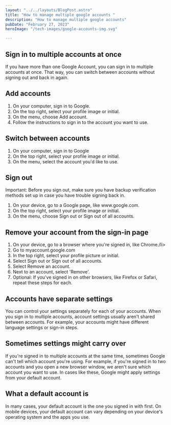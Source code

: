 ```yaml
---
layout: "../../layouts/BlogPost.astro"
title: "How to manage multiple google accounts "
description: "How to manage multiple google accounts"
pubDate: "February 27, 2023"
heroImage: "/tech-images/google-accounts-img.svg"

---
```

## Sign in to multiple accounts at once

If you have more than one Google Account, you can sign in to multiple accounts at once. That way, you can switch between accounts without signing out and back in again.

## Add accounts
<ol>
    <li>On your computer, sign in to Google.</li>
    <li>On the top right, select your profile image or initial.</li>
    <li>On the menu, choose Add account.</li>
    <li>Follow the instructions to sign in to the account you want to use.</li>
</ol>

## Switch between accounts
<ol>
    <li>On your computer, sign in to Google</li>
    <li>On the top right, select your profile image or initial.</li>
    <li>On the menu, select the account you'd like to use.</li>
</ol>

## Sign out

<span class='ital'>Important:</span> Before you sign out, make sure you have backup verification methods set up in case you have trouble signing back in.

<ol>
    <li>On your device, go to a Google page, like www.google.com.</li>
    <li>On the top right, select your profile image or initial.</li>
    <li>On the menu, choose Sign out or Sign out of all accounts.</li>

</ol>

## Remove your account from the sign-in page

<ol>
<li>On your device, go to a browser where you're signed in, like Chrome./li>
<li>Go to myaccount.google.com</li>
<li>In the top right, select your profile picture or initial.</li>
<li>Select <span class='ital'>Sign out</span> or <span class='ital'>Sign out of all accounts</span>.</li>
<li>Select <span class='ital'>Remove an account</span>.</li>
<li>Next to an account, select 'Remove'.</li>
<li><span class='ital'>Optional: </span>If you've signed in on other browsers, like Firefox or Safari, repeat these steps for each.</li>
</ol>

## Accounts have separate settings

You can control your settings separately for each of your accounts. When you sign in to multiple accounts, account settings usually aren't shared between accounts. For example, your accounts might have different language settings or sign-in steps.

## Sometimes settings might carry over

If you're signed in to multiple accounts at the same time, sometimes Google can't tell which account you're using. For example, if you're signed in to two accounts and you open a new browser window, we aren't sure which account you want to use. In cases like these, Google might apply settings from your <span class='ital'> default account</span>.

## What a default account is

In many cases, your default account is the one you signed in with first. On mobile devices, your default account can vary depending on your device's operating system and the apps you use.